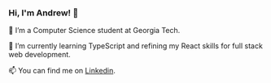 ### Hi, I'm Andrew! 👋


🐝 I’m a Computer Science student at Georgia Tech.

🌱 I’m currently learning TypeScript and refining my React skills for full stack web development. 

📫 You can find me on [Linkedin](https://www.linkedin.com/in/andrewrwang/).
